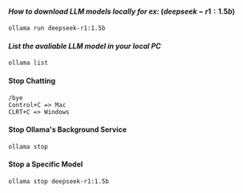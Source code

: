 #### $How\ to\ download\ LLM\ models\ locally\ for\ ex:\ (deepseek-r1:1.5b)$
```
ollama run deepseek-r1:1.5b
```
#### $List\ the\ avaliable\ LLM\ model\ in\ your\ local\ PC$
```
ollama list
```
#### Stop Chatting
```
/bye
Control+C => Mac
CLRT+C => Windows
```
#### Stop Ollama's Background Service
```
ollama stop
```
#### Stop a Specific Model
```
ollama stop deepseek-r1:1.5b
```
